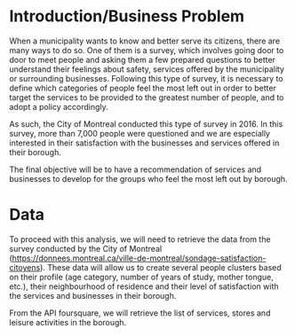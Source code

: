 
# Introduction/Business Problem
When a municipality wants to know and better serve its citizens, there are many ways to do so. One of them is a survey, which involves going door to door to meet people and asking them a few prepared questions to better understand their feelings about safety, services offered by the municipality or surrounding businesses. Following this type of survey, it is necessary to define which categories of people feel the most left out in order to better target the services to be provided to the greatest number of people, and to adopt a policy accordingly.

As such, the City of Montreal conducted this type of survey in 2016. In this survey, more than 7,000 people were questioned and we are especially interested in their satisfaction with the businesses and services offered in their borough.

The final objective will be to have a recommendation of services and businesses to develop for the groups who feel the most left out by borough.

# Data
To proceed with this analysis, we will need to retrieve the data from the survey conducted by the City of Montreal (https://donnees.montreal.ca/ville-de-montreal/sondage-satisfaction-citoyens). These data will allow us to create several people clusters based on their profile (age category, number of years of study, mother tongue, etc.), their neighbourhood of residence and their level of satisfaction with the services and businesses in their borough. 

From the API foursquare, we will retrieve the list of services, stores and leisure activities in the borough.